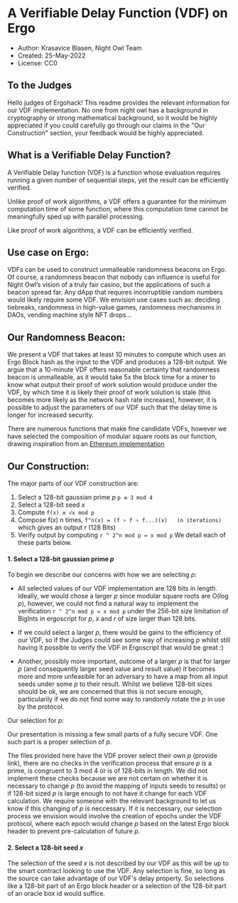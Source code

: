 # A Verifiable Delay Function (VDF) on Ergo
* Author: Krasavice Blasen, Night Owl Team
* Created: 25-May-2022
* License: CC0

## To the Judges
Hello judges of Ergohack! This readme provides the relevant information for our VDF implementation. No one from night owl has a background in cryptography or strong mathematical background, so it would be highly appreciated if you could carefully go through our claims in the "Our Construction" section, your feedback would be highly appreciated. 

## What is a Verifiable Delay Function?
A Verifiable Delay function (VDF) is a function whose evaluation requires running a given number of sequential steps, yet the result can be efficiently verified. 

Unlike proof of work algorithms, a VDF offers a guarantee for the minimum computation time of some function, where this computation time cannot be meaningfully sped up with parallel processing. 

Like proof of work algorithms, a VDF can be efficiently verified. 
##  Use case on Ergo:
VDFs can be used to construct unmalleable randomness beacons on Ergo. Of course, a randomness beacon that nobody can influence is useful for Night Owl’s vision of a truly fair casino, but the applications of such a beacon spread far. Any dApp that requires incorruptible random numbers would likely require some VDF. We envision use cases such as: deciding tiebreaks, randomness in high-value games, randomness mechanisms in DAOs, vending machine style NFT drops…
## Our Randomness Beacon:
We present a VDF that takes at least 10 minutes to compute which uses an Ergo Block hash as the input to the VDF and produces a 128-bit output. We argue that a 10-minute VDF offers reasonable certainty that randomness beacon is unmalleable, as it would take 5x the block time for a miner to know what output their proof of work solution would produce under the VDF, by which time it is likely their proof of work solution is stale (this becomes more likely as the network hash rate increases), however, it is possible to adjust the parameters of our VDF such that the delay time is longer for increased security.

There are numerous functions that make fine candidate VDFs, however we have selected the composition of modular square roots as our function, drawing inspiration from an [Ethereum implementation](https://jbonneau.com/doc/BGB17-IEEESB-proof_of_delay_ethereum.pdf)
## Our Construction:
The major parts of our VDF construction are:
1.	Select a 128-bit gaussian prime _p_ `p ≡ 3 mod 4`
2.	Select a 128-bit seed _x_
3.	Compute `f(x) ≡ √x mod p`
4.	Compose f(x) n times, `f^n(x) = (f ∘ f ∘ f...)(x)   (n iterations)` which gives an output _r_ (128 Bits)
5.	Verify output by computing `r ^ 2^n mod p = x mod p`
We detail each of these parts below.
#### 1. Select a 128-bit gaussian prime _p_
To begin we describe our concerns with how we are selecting _p_:

- All selected values of our VDF implementation are 128 bits in length. Ideally, we would chose a larger _p_ since modular square roots are O(log _p_), however, we could not find a natural way to implement the verification `r ^ 2^n mod p = x mod p` under the 256-bit size limitation of BigInts in ergoscript for _p_, _x_ and _r_ of size larger than 128 bits.

- If we could select a larger _p_, there would be gains to the efficiency of our VDF, so if the Judges could see some way of increasing _p_ whilst still having it possible to verify the VDF in Ergoscript that would be great :)

- Another, possibly more important, outcome of a larger _p_ is that for larger _p_ (and consequently larger seed value and result value) it becomes more and more unfeasible for an adversary to have a map from all input seeds under some _p_ to their result. Whilst we believe 128-bit sizes should be ok, we are concerned that this is not secure enough, particularily if we do not find some way to randomly rotate the _p_ in use by the protocol.

Our selection for _p_:

Our presentation is missing a few small parts of a fully secure VDF. One such part is a proper selection of _p_.

The files provided here have the VDF prover select their own _p_ (provide link), there are no checks in the verification process that ensure _p_ is a prime, is congruent to 3 mod 4 or is of 128-bits in length. We did not implement these checks because we are not certain on whether it is necessary to change _p_ (to avoid the mapping of inputs seeds to results) or if 128-bit sized _p_ is large enough to not have it change for each VDF calculation. We require someone with the relevant background to let us know if this changing of _p_ is neccessary. If it is neccessary, our selection process we envision would involve the creation of epochs under the VDF protocol, where each epoch would change _p_ based on the latest Ergo block header to prevent pre-calculation of future _p_.

#### 2.	Select a 128-bit seed _x_
The selection of the seed _x_ is not described by our VDF as this will be up to the smart contract looking to use the VDF. Any selection is fine, so long as the source can take advantage of our VDF's delay property. So selections like a 128-bit part of an Ergo block header or a selection of the 128-bit part of an oracle box id would suffice.





